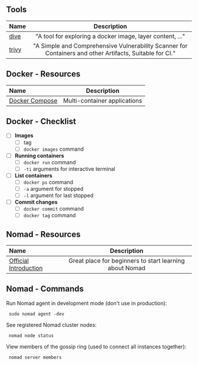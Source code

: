 ## Tools

Name | Description
:------|:------:
[dive](https://github.com/wagoodman/dive) | "A tool for exploring a docker image, layer content, ..."
[trivy](https://github.com/aquasecurity/trivy) | "A Simple and Comprehensive Vulnerability Scanner for Containers and other Artifacts, Suitable for CI."

## Docker - Resources

Name | Description
:------|:------:
[Docker Compose](https://docs.docker.com/compose/overview) | Multi-container applications

## Docker - Checklist

- [ ] **Images**
  - [ ] tag
  - [ ] `docker images` command

- [ ] **Running containers**
  - [ ] `docker run` command
  - [ ] `-ti` arguments for interactive terminal

- [ ] **List containers**
  - [ ] `docker ps` command
  - [ ] `-a` argument for stopped
  - [ ] `-l` argument for last stopped

- [ ] **Commit changes**
  - [ ] `docker commit` command
  - [ ] `docker tag` command

## Nomad - Resources

Name | Description
:------|:------:
[Official Introduction](https://www.nomadproject.io/intro/index.html) | Great place for beginners to start learning about Nomad

## Nomad - Commands

Run Nomad agent in development mode (don't use in production):

     sudo nomad agent -dev

See registered Nomad cluster nodes:

     nomad node status

View members of the gossip ring (used to connect all instances together):

     nomad server members
